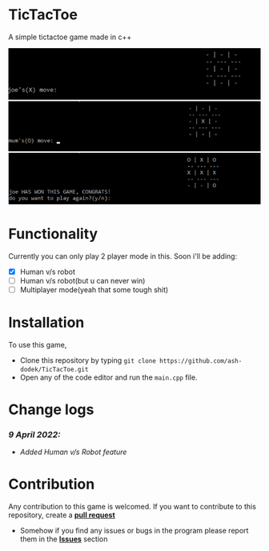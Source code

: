 # TicTacToe
A simple tictactoe game made in c++

<center>
<img src="img/pic1.png">
<br>

<img src="img/pic2.png">
<br>
<img src="img/pic3.png">
</center>

# Functionality
Currently you can only play 2 player mode in this. Soon i'll be adding:
- [x] Human v/s robot
- [ ] Human v/s robot(but u can never win)
- [ ] Multiplayer mode(yeah that some tough shit)
# Installation
To use this game,
+ Clone this repository by typing ```git clone https://github.com/ash-dodek/TicTacToe.git```
+ Open any of the code editor and run the ```main.cpp``` file.
# Change logs
### *9 April 2022:* 
+ *Added Human v/s Robot feature*

# Contribution
Any contribution to this game is welcomed.
If you want to contribute to this repository, create a **[pull request](https://github.com/ash-dodek/TicTacToe/pulls)**

+ Somehow if you find any issues or bugs in the program please report them in the **[Issues](https://github.com/ash-dodek/TicTacToe/issues)** section